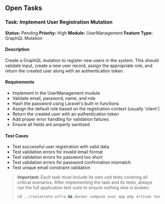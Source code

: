 ## Open Tasks

### Task: Implement User Registration Mutation

**Status:** Pending
**Priority:** High
**Module:** UserManagement
**Feature Type:** GraphQL Mutation

#### Description
Create a GraphQL mutation to register new users in the system. This should validate input, create a new user record, assign the appropriate role, and return the created user along with an authentication token.

#### Requirements
- Implement in the UserManagement module
- Validate email, password, name, and role
- Hash the password using Laravel's built-in functions
- Assign the default role based on the registration context (usually 'client')
- Return the created user with an authentication token
- Add proper error handling for validation failures
- Ensure all fields are properly sanitized

#### Test Cases
- Test successful user registration with valid data
- Test validation errors for invalid email format
- Test validation errors for password too short
- Test validation errors for password confirmation mismatch
- Test unique email constraint validation

> **Important:** Each task must include its own unit tests covering all critical scenarios. After implementing the task and its tests, always run the full application test suite to ensure nothing else is broken:
>
> ```bash
> cd ../realestate-infra && docker compose exec app php artisan test
> ```